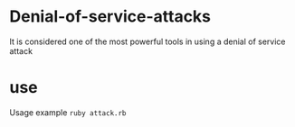 # Denial-of-service-attacks
It is considered one of the most powerful tools in using a denial of service attack
# use
Usage example
`ruby attack.rb`
